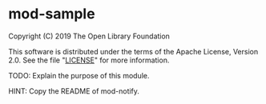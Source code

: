 # mod-sample

Copyright (C) 2019 The Open Library Foundation

This software is distributed under the terms of the Apache License, Version 2.0.
See the file "[LICENSE](LICENSE)" for more information.


TODO: Explain the purpose of this module.

HINT: Copy the README of mod-notify.
